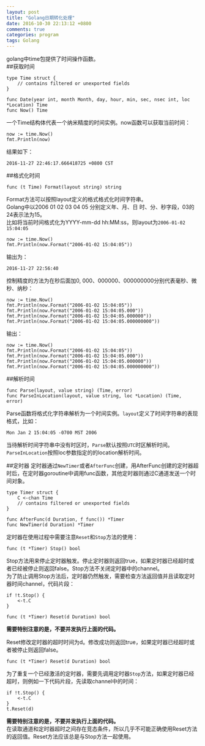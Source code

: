```yaml
---
layout: post
title: "Golang日期转化处理"
date: 2016-10-30 22:13:12 +0800
comments: true
categories: program
tags: Golang
---
```


golang中time包提供了时间操作函数。  
##获取时间
 	
 	type Time struct {
        // contains filtered or unexported fields
	}
 	
 	func Date(year int, month Month, day, hour, min, sec, nsec int, loc *Location) Time
    func Now() Time

一个Time结构体代表一个纳米精度的时间实例。now函数可以获取当前时间：  
	
	now := time.Now()
    fmt.Println(now)
   
结果如下：

	2016-11-27 22:46:17.666418725 +0800 CST	
<!-- more -->

##格式化时间

	func (t Time) Format(layout string) string

Format方法可以按照layout定义的格式格式化时间字符串。  
Golang中以2006 01 02 03 04 05 分别定义年、月、日 时、分、秒字段，03的24表示法为15。  
比如将当前时间格式化为YYYY-mm-dd hh:MM:ss，则layout为`2006-01-02 15:04:05`
	
	now := time.Now()
    fmt.Println(now.Format("2006-01-02 15:04:05"))
 输出为：

 	2016-11-27 22:56:40

控制精度的方法为在秒后面加0, 000、000000、000000000分别代表毫秒、微秒、纳秒：
	
	now := time.Now()
    fmt.Println(now.Format("2006-01-02 15:04:05"))
    fmt.Println(now.Format("2006-01-02 15:04:05.000"))
    fmt.Println(now.Format("2006-01-02 15:04:05.000000"))
    fmt.Println(now.Format("2006-01-02 15:04:05.000000000"))
输出：

	now := time.Now()
    fmt.Println(now.Format("2006-01-02 15:04:05"))
    fmt.Println(now.Format("2006-01-02 15:04:05.000"))
    fmt.Println(now.Format("2006-01-02 15:04:05.000000"))
    fmt.Println(now.Format("2006-01-02 15:04:05.000000000"))

##解析时间

    func Parse(layout, value string) (Time, error)
    func ParseInLocation(layout, value string, loc *Location) (Time, error)

Parse函数将格式化字符串解析为一个时间实例。`layout`定义了时间字符串的表现格式，比如：

	Mon Jan 2 15:04:05 -0700 MST 2006
当待解析时间字符串中没有时区时，`Parse`默认按照`UTC`时区解析时间。`ParseInLocation`按照loc参数指定的的location解析时间。

##定时器
定时器通过`NewTimer`或者`AfterFunc`创建，用AfterFunc创建的定时器超时后，在定时器goroutine中调用func函数，其他定时器则通过C通道发送一个时间对象。  
  
	type Timer struct {
        C <-chan Time
        // contains filtered or unexported fields
	}

	func AfterFunc(d Duration, f func()) *Timer  
	func NewTimer(d Duration) *Timer
	
定时器在使用过程中需要注意`Reset`和`Stop`方法的使用：  

	func (t *Timer) Stop() bool
Stop方法用来停止定时器触发。停止定时器则返回true，如果定时器已经超时或者已经被停止则返回false。Stop方法不关闭定时器中的channel。  
为了防止调用Stop方法后，定时器仍然触发，需要检查方法返回值并且读取定时器时间channel，代码片段：  
	
	if !t.Stop() {
		<-t.C
	}

	func (t *Timer) Reset(d Duration) bool
**需要特别注意的是，不要并发执行上面的代码。**    
	
Reset修改定时器的超时时间为d。修改成功则返回true，如果定时器已经超时或者被停止则返回false。     

	func (t *Timer) Reset(d Duration) bool
为了重复一个已经激活的定时器，需要先调用定时器`Stop`方法，如果定时器已经超时，则例如一下代码片段，先读取channel中的时间：  
	
	if !t.Stop() {
		<-t.C
	}
	t.Reset(d)
**需要特别注意的是，不要并发执行上面的代码。**    
在读取通道和定时器超时之间存在竞态条件，所以几乎不可能正确使用Reset方法的返回值。Reset方法应该总是与Stop方法一起使用。   


